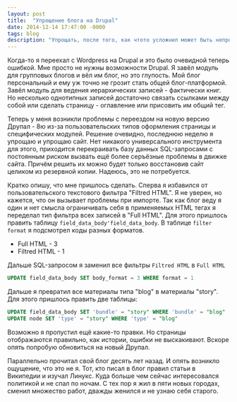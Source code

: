 ```yaml
---
layout: post
title:  "Упрощение блога на Drupal"
date: 2014-12-14 17:47:00 -0000
tags: blog
description: "Упрощать, после того, как чтото усложнил может быть непросто. Я завёл многопользовательскую систему управления сайтом, добавил в неё плагины и свои настройки. Когда я захотел сделать всё проще - плагина &#8222;сделать просто&#8220; не оказалось. Пришлось делать всё руками."
---
```


Когда-то я переехал с Wordpress на Drupal и это было очевидной теперь ошибкой. Мне просто не нужны возможности Drupal. Я завёл модуль для групповых блогов и вёл им блог, но это глупость. Мой блог персональный и ему уж точно не грозит стать общей блог-платформой. Завёл модуль для ведения иерархических записей - фактически книг. Но несколько однотипных записей достаточно связать ссылками между собой или сделать страницу - оглавление или присовить им общий тег. 

Теперь у меня возникли проблемы с переездом на новую версию Друпал - 8ю из-за пользовательских типов оформления страницы и специфических модулей. Решение очевидно, последнюю неделю я упрощаю и упрощаю сайт. Нет никакого универсального инструмента для этого, приходится перекраивать базу данных SQL-запросами с постоянным риском вызвать ещё более серъёзные проблемы в движке сайта. Причём решить их можно будет только восстановив сайт целиком из резервной копии. Надеюсь, это не потребуется.

Кратко опишу, что мне пришлось сделать. Сперва я избавился от пользовательского текстового фильтра "Filtred HTML". Я не уверен, но кажется, что он вызывает проблемы при импорте. Так как блог веду я один и нет смысла ограничивать себя в применяемых HTML тегах я переделал тип фильтра всех записей в "Full HTML". Для этого пришлось править таблицу `field_data_body'field_data_body`. В таблице `filter format` я подсмотрел коды разных форматов. 

- Full HTML - 3
- Filtred HTML - 1

Дальше SQL-запросом я заменил все фильтры `Filtred HTML` в `Full HTML`

```sql
UPDATE field_data_body SET body_format = 3 WHERE format = 1
```

Дальше я превратил все материалы типа "blog" в материалы "story". Для этого пришлось править две таблицы:

```sql
UPDATE field_data_body SET 'bundle' = "story" WHERE 'bundle' = "blog"
UPDATE node SET 'type' = "story" WHERE 'type' = "blog"
```

Возможно я пропустил ещё какие-то правки. Но страницы отображаются правильно, как истории, ошибки не выскакивают. Вскоре опять попробую обновиться на новый Друпал. 

Параллельно прочитал свой блог десять лет назад. И опять возникло ощущение, что это не я. Тот, кто писал в блог правил статьи в Википедии и изучал Линукс. Куда больше чем сейчас интересовался политикой и не спал по ночам. С тех пор я жил в пяти новых городах, сменил множество работ, дважды женился и не узнаю себя старого.
